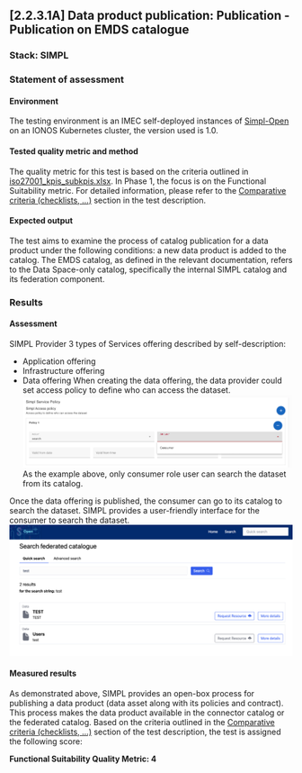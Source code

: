 ## [2.2.3.1A] Data product publication: Publication - Publication on EMDS catalogue
### Stack: SIMPL

### Statement of assessment
#### Environment
The testing environment is an IMEC self-deployed instances of [Simpl-Open](https://code.europa.eu/simpl/simpl-open) on an IONOS Kubernetes cluster, the version used is 1.0.

#### Tested quality metric and method
The quality metric for this test is based on the criteria outlined in [iso27001_kpis_subkpis.xlsx](../../../../../design_decisions/background_info/iso27001_kpis_subkpis.xlsx). In Phase 1, the focus is on the Functional Suitability metric. For detailed information, please refer to the [Comparative criteria (checklists, ...)](./test.md#comparative-criteria-checklists-) section in the test description.

#### Expected output
The test aims to examine the process of catalog publication for a data product under the following conditions: a new data product is added to the catalog. The EMDS catalog, as defined in the relevant documentation,
refers to the Data Space-only catalog, specifically the internal SIMPL catalog and its federation component.

### Results
#### Assessment

SIMPL Provider 3 types of Services offering described by self-description:
- Application offering
- Infrastructure offering
- Data offering
When creating the data offering, the data provider could set access policy to define who can access the dataset.
![SIMPL_access_policy.png](SIMPL_access_policy.png)
As the example above, only consumer role user can search the dataset from its catalog.

Once the data offering is published, the consumer can go to its catalog to search the dataset. SIMPL provides a user-friendly interface for the consumer to search the dataset.
![SIMPL_search_dataset.png](SIMPL_search_dataset.png)

#### Measured results
As demonstrated above, SIMPL provides an open-box process for publishing a data product (data asset along with its policies and contract). This process makes the data product available in the connector catalog or the federated catalog. Based on the criteria outlined in the [Comparative criteria (checklists, ...)](./test.md#comparative-criteria-checklists-) section of the test description, the test is assigned the following score:

**Functional Suitability Quality Metric: 4**
